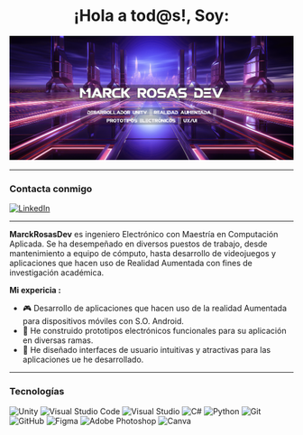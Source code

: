 <h1 align="center">¡Hola a tod@s!, Soy: </h1>

![Banner de MarckRosasDev](Banner_MarckRosasDev_1920x839.png)

<hr style="color: #808080;">

<h3 align="left">Contacta conmigo </h3>

[![LinkedIn](https://img.shields.io/badge/linkedin-%230077B5.svg?style=for-the-badge&logo=linkedin&logoColor=white)](https://www.linkedin.com/in/marcoantonioolmos)

<hr style="color: #808080;">

**MarckRosasDev**  es ingeniero Electrónico con Maestría en Computación Aplicada. Se ha desempeñado en diversos puestos de trabajo, desde mantenimiento a equipo de cómputo, hasta desarrollo de videojuegos y aplicaciones que hacen uso de Realidad Aumentada con fines de investigación académica.

**Mi expericia :**

- 🎮 Desarrollo de aplicaciones que hacen uso de la realidad Aumentada para dispositivos móviles con S.O. Android.
- 🤖 He construido prototipos electrónicos funcionales para su aplicación en diversas ramas.
- 📱 He diseñado interfaces de usuario intuitivas y atractivas para las aplicaciones ue he desarrollado.

<hr style="color: #808080;">
<h3 align="left">Tecnologías</h3>

![Unity](https://img.shields.io/badge/unity-%23000000.svg?style=for-the-badge&logo=unity&logoColor=white)
![Visual Studio Code](https://img.shields.io/badge/Visual%20Studio%20Code-0078d7.svg?style=for-the-badge&logo=visual-studio-code&logoColor=white)
![Visual Studio](https://img.shields.io/badge/Visual%20Studio-5C2D91.svg?style=for-the-badge&logo=visual-studio&logoColor=white)
![C#](https://img.shields.io/badge/c%23-%23239120.svg?style=for-the-badge&logo=csharp&logoColor=white)
![Python](https://img.shields.io/badge/python-3670A0?style=for-the-badge&logo=python&logoColor=ffdd54)
![Git](https://img.shields.io/badge/git-%23F05033.svg?style=for-the-badge&logo=git&logoColor=white)
![GitHub](https://img.shields.io/badge/github-%23121011.svg?style=for-the-badge&logo=github&logoColor=white)
![Figma](https://img.shields.io/badge/figma-%23F24E1E.svg?style=for-the-badge&logo=figma&logoColor=white)
![Adobe Photoshop](https://img.shields.io/badge/adobe%20photoshop-%2331A8FF.svg?style=for-the-badge&logo=adobe%20photoshop&logoColor=white)
![Canva](https://img.shields.io/badge/Canva-%2300C4CC.svg?style=for-the-badge&logo=Canva&logoColor=white)